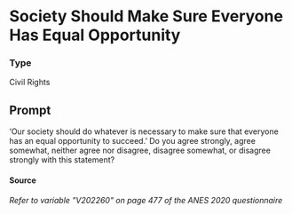 # Society Should Make Sure Everyone Has Equal Opportunity

### Type
Civil Rights

## Prompt
‘Our society should do whatever is necessary to make sure that everyone has an equal opportunity to succeed.’ Do you agree strongly, agree somewhat, neither agree nor disagree, disagree somewhat, or disagree strongly with this statement?

#### Source
###### *Refer to variable "V202260" on page 477 of the ANES 2020 questionnaire*
